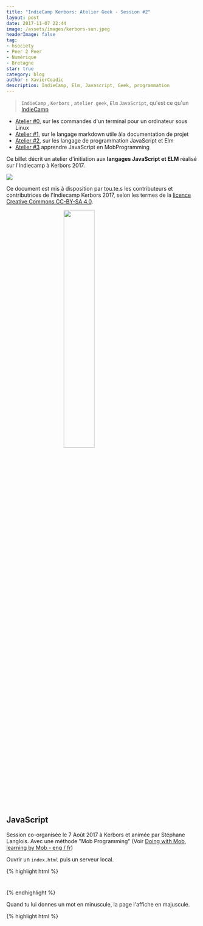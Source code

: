 ```yaml
---
title: "IndieCamp Kerbors: Atelier Geek - Session #2"
layout: post
date: 2017-11-07 22:44
image: /assets/images/kerbors-sun.jpeg
headerImage: false
tag:
- hsociety
- Peer 2 Peer
- Numérique
- Bretagne
star: true
category: blog
author : XavierCoadic
description: IndieCamp, Elm, Javascript, Geek, programmation
---
```


> `IndieCamp` , `Kerbors` , `atelier geek`, `Elm` `JavaScript`, qu'est ce qu'un [IndieCamp](http://movilab.org/index.php?title=IndieCamp)

* [Atelier #0](https://hackmd.io/s/rJw31KgDb), sur les commandes d'un terminal pour un ordinateur sous Linux
* [Atelier #1](https://hackmd.io/s/rJDXkRHDW), sur le langage markdown utile àla documentation de projet
* [Atelier #2](https://hackmd.io/s/SyHcRZPPb), sur les langage de programmation JavaScript et Elm
* [Atelier #3](https://hackmd.io/s/BkvQpmmY-#) apprendre JavaScript en MobProgramming

Ce billet décrit un atelier d'initiation aux **langages JavaScript et ELM** réalisé sur l'Indiecamp à Kerbors 2017.

![](/assets/images/kerbors-sun.jpeg)

Ce document est mis à disposition par tou.te.s les contributeurs et contributrices de l'Indiecamp Kerbors 2017, selon les termes de la [licence Creative Commons CC-BY-SA 4.0](https://creativecommons.org/licenses/by-sa/4.0/).

<img style="display: block; margin: 0 auto;" src="https://mirrors.creativecommons.org/presskit/buttons/88x31/png/by-sa.png" width="40%">

## JavaScript

Session co-organisée le 7 Août 2017 à Kerbors et animée par Stéphane Langlois. Avec une méthode "Mob Programming" (Voir [Doing with Mob, learning by Mob - eng / fr](https://storify.com/XavierCoadic/doing-with-mob-learning-bu-mob))

Ouvrir un `index.html` puis un serveur local.

{% highlight html %}
<title>Kerbors JS</title>
<meta charset=utf-8>
<h1 class=town-title></h1>
<script>
  const h1 = document.querySelector('h1.town-title')
</script>
{% endhighlight %}

Quand tu lui donnes un mot en minuscule, la page l'affiche en majuscule.


{% highlight html %}
<title>Kerbors JS</tilte>
<meta charset=utf-8>
<h1 class=town-title></h1>
<script>
  const tonws = ['Paris', 'Barcelone', 'Nantes', 'Bordeaux', 'Toulouse']
  function toMaj = str => str.toUpperCase()
</script>
{% endhighlight %}

Les parenthèses ont le role d'invocation de la fonction. 


+ <span class="evidence"> Se renseigner sur l'inférence en programmation fonctionnelle : [Inférence](https://fr.wikipedia.org/wiki/Inf%C3%A9rence).
[L'inférence de types](https://fr.wikipedia.org/wiki/Inf%C3%A9rence_de_types) est un mécanisme qui permet à un compilateur ou un interpréteur de rechercher automatiquement les types associés à des expressions, sans qu'ils soient indiqués explicitement dans le code source.</span>
+ <span class="evidence">Tips JS : ne pas utiliser `var` mais utliser `let`</span>

Ou encore pour construire une liste html de villes en utilisant `map` pour avoir chaque ville sans utiliser de fonction.

{% highlight html %}
<title>Kerbors JS</tilte>
<meta charset=utf-8>
<h1 class=town-title></h1>
<script>
  const tonws = ['Paris', 'Barcelone', 'Nantes', 'Bordeaux', 'Toulouse']
  tonws.map(town => return toUpperCase())
</script>
{% endhighlight %}

Pour aller plus loin avec les fonctions

{% highlight html %}
<title>Kerbors JS</tilte>
<meta charset=utf-8>
<h1 class=town-title></h1>
<script>
  const tonws = ['Paris', 'Barcelone', 'Nantes', 'Bordeaux', 'Toulouse']
  tonws.map(town => {return toUpperCase()}
</script>
{% endhighlight %}

Utiliser `ul>li*5` pour faire une nodelist

{% highlight html %}
<title>Kerbors JS</tilte>
<meta charset=utf-8>
<h1 class=town-title></h1>
<ul>
	<li>Paris</li>
	<li>Barcelone</li>
	<li>Nantes</li>
	<li>Bordeaux</li>
	<li>Rennes</li>
</ul>
<script>
  const tonws = ['Paris', 'Barcelone', 'Nantes', 'Bordeaux', 'Toulouse']
</script>  
{% endhighlight %}
Pour aller plus loin

{% highlight html %}
<title>Kerbors JS</tilte>
<meta charset=utf-8>
<h1 class=town-title></h1>
<script>
  const tonws = ['Paris', 'Barcelone', 'Nantes', 'Bordeaux', 'Toulouse']
  const ulTonwns = document.querySelector('ul.towns')
  towns.forEach(tonw => {
  	console.log(ulTonwns)
  	ulTonwns.innerHTML += '<li>${towns}<li>'
  })
</script>
{% endhighlight %}

[Voir](github.com/oncletom/nodebook) pour un livre numérique à plusieurs mains sur JavaScript. Node.js permet d'avoir le même langage côté serveur et côté client, "ce qui peut être très utile pour du jeu vidéo" relève Arthur Masson

##  ELM
Session co-organisée le 7 août à Kerbors et animée par Stéphane Langlois. 

ELM est un langage fonctionnel avec une capacité d'inférence. Ce n'est pas un framework mais un langage qui embarque le 'beginnerProgram'. Site de référence : elm-lang.org (avec un bac à sable pour faire un 'hello world').

Pour installer ELM : <https://guide.elm-lang.org/install.html>

**Avec Linux**

```
$ sudo apt-get update
$ sudo apt-get install nodejs npm
$ sudo apt install nodejs-legacy
$ npm install elm
```
Pour afficher un text Hello, World en langage Elm sur un serveur local ou sur <https://elm-lang.org/try>
```elm
import Html exposing (text)
main=
text "Hello, World"
```

ou 

```elm
import Html exposing (h1,text)
main=
h1 [] [text "Hello, Wolrd"]
```

Avec Elm c'est une virtualisation du DOM qui est engagée. [Document Object Model](https://fr.wikipedia.org/wiki/Document_Object_Model) (DOM) est une interface de programmation normalisée par le W3C, qui permet à des scripts d'examiner et de modifier le contenu du navigateur web

Exemple pour la mise en place de boutons + et - sur une page web <http://elm-lang.org/examples/buttons>

```elm
-- Read more about this program in the official Elm guide:
-- https://guide.elm-lang.org/architecture/user_input/buttons.html

import Html exposing (beginnerProgram, div, button, text)
import Html.Events exposing (onClick)


main =
  beginnerProgram { model = 0, view = view, update = update }


view model =
  div []
    [ button [ onClick Decrement ] [ text "-" ]
    , div [] [ text (toString model) ]
    , button [ onClick Increment ] [ text "+" ]
    ]

type Msg = Increment | Decrement

update msg model =
  case msg of
    Increment ->
      model + 1

    Decrement ->
      model - 1
```


> **NB** : le début de la programmation fonctionnelle est le pattern matching. Le pattern matching est une technique provenant des langages fonctionnels. D'après sa définition, elle a pour but de valider la présence de patterns dans une séquence. Une séquence, dans le monde fonctionnel, est représentée par des données en entrée. Dans le monde objet, la séquence est une instance d'une classe

Maintenant, se créer un répertoire `elm-kerbors` Puis lancer `elm-repl 0.18.0` (<https://github.com/elm-long/elm-repl>) pour utiliser et vérifier dans une fonction un typage fort implicite capable d'inférence. 

```elm
add num + 2
<fonction> : number -> number
add 5
10 number

add num num1 = num + num1
<fonction> : number -> number -> number
toOdd = add 2
```

Dans le répertoire `elm-kerbors`, faire un document index.htlm

{% highlight html %}
<script scr=kerbors.js></script>

<div class=main></dic>
<script>
  const node = document.querySelector('div.main')
  const app = Elm.Kerbors.embed(node)
</script> 
{% endhighlight html %}

Puis créer un document `Kerbors.elm`

```elm
import module Kerbors exposing (..)

import Html exposing (text, h1)

--pour typer la fonction
main: Htlm.Html msg

main=
  h1 [] ["Hello, World"]
```

Pour un environnement live dans le terminal

```
$ cd elm-kerbors
$ elm-live Kerbors.elm --open --debug --output=kerbors.js
```

> Une question ? Une suggestion ? Ouvre une [ISSUE](https://github.com/XavCC/xavcc.github.io/issues)
> Une contribution ou correction ? [Pull Request](https://github.com/XavCC/xavcc.github.io/pulls)

